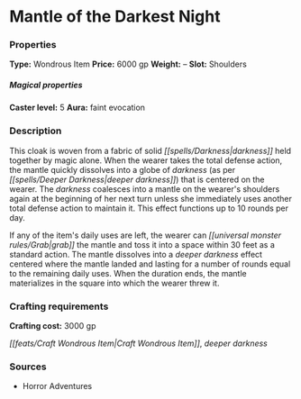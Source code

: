 ﻿---
Title: "Mantle of the Darkest Night"
Type: "Wondrous Item"
Price: "6000 gp"
Weight: "–"
Slot: "Shoulders"
Caster level: "5"
Aura: "faint evocation"
Description: |
  "This cloak is woven from a fabric of solid darkness held together by magic alone. When the wearer takes the total defense action, the mantle quickly dissolves into a globe of darkness (as per _deeper darkness_) that is centered on the wearer. The darkness coalesces into a mantle on the wearer's shoulders again at the beginning of her next turn unless she immediately uses another total defense action to maintain it. This effect functions up to 10 rounds per day.
  If any of the item's daily uses are left, the wearer can grab the mantle and toss it into a space within 30 feet as a standard action. The mantle dissolves into a _deeper darkness_ effect centered where the mantle landed and lasting for a number of rounds equal to the remaining daily uses. When the duration ends, the mantle materializes in the square into which the wearer threw it."
Crafting cost: "3000 gp"
Sources: "['Horror Adventures']"
---

# Mantle of the Darkest Night

### Properties

**Type:** Wondrous Item **Price:** 6000 gp **Weight:** – **Slot:** Shoulders

##### Magical properties

**Caster level:** 5 **Aura:** faint evocation

### Description

This cloak is woven from a fabric of solid _[[spells/Darkness|darkness]]_ held together by magic alone. When the wearer takes the total defense action, the mantle quickly dissolves into a globe of _darkness_ (as per _[[spells/Deeper Darkness|deeper darkness]]_) that is centered on the wearer. The _darkness_ coalesces into a mantle on the wearer's shoulders again at the beginning of her next turn unless she immediately uses another total defense action to maintain it. This effect functions up to 10 rounds per day.

If any of the item's daily uses are left, the wearer can _[[universal monster rules/Grab|grab]]_ the mantle and toss it into a space within 30 feet as a standard action. The mantle dissolves into a _deeper darkness_ effect centered where the mantle landed and lasting for a number of rounds equal to the remaining daily uses. When the duration ends, the mantle materializes in the square into which the wearer threw it.

### Crafting requirements

**Crafting cost:** 3000 gp

_[[feats/Craft Wondrous Item|Craft Wondrous Item]]_, _deeper darkness_

### Sources

* Horror Adventures